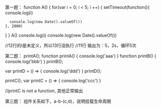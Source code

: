 第一题：
function A() {
  for(var i = 0; i < 5; i ++) {
    setTimeout(function(){
      console.log(i)
      
      console.log(new Date().valueOf())
    }, 2000)
  }
}
A()
console.log(i)
console.log(new Date().valueOf())

//12行的i是未定义，所以13行没执行
//11行 输出为：5，2s，循环5次

第二题：
printA();
function printA() {
  console.log('aaa')
}
function printB() {
  console.log('bbb')
}
printB();

var printD = () => {
  console.log('ddd')
}
printD();

printC();
var printC = () => {
  console.log('ccc')
}

//printC is not a function, 其他正常输出

第三题：
组件关系如下，a-b-(c,d)，说明挂载生命周期

